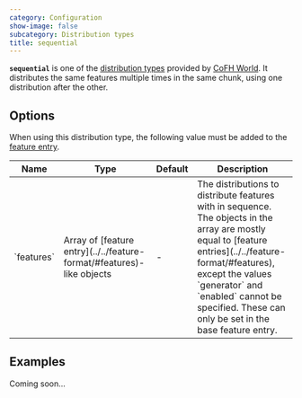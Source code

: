 ```yaml
---
category: Configuration
show-image: false
subcategory: Distribution types
title: sequential
---
```


**`sequential`** is one of the [distribution types](../) provided by [CoFH
World](../../../). It distributes the same features multiple times in the same
chunk, using one distribution after the other.


Options
-------

When using this distribution type, the following value must be added to the
[feature entry](../../feature-format/#features).

<div class="uk-overflow-container">
    <table class="uk-table uk-table-striped uk-text-small">
        <thead>
            <tr>
                <th>Name</th>
                <th>Type</th>
                <th>Default</th>
                <th>Description</th>
            </tr>
        </thead>
        <tbody>
            <tr>
                <td markdown="span">`features`</td>
                <td markdown="span">
                    Array of [feature entry](../../feature-format/#features)-like
                    objects
                </td>
                <td markdown="span">-</td>
                <td markdown="span">
                    The distributions to distribute features with in sequence.
                    The objects in the array are mostly equal to
                    [feature entries](../../feature-format/#features),
                    except the values `generator` and `enabled` cannot be
                    specified. These can only be set in the base feature entry.
                </td>
            </tr>
        </tbody>
    </table>
</div>


Examples
--------

Coming soon...
